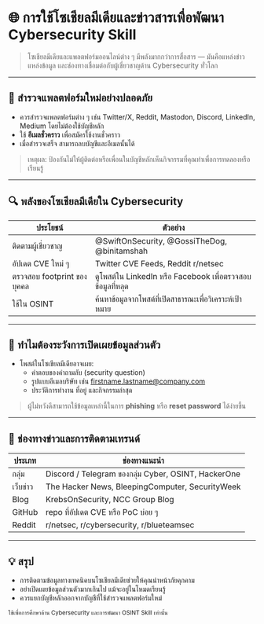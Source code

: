 # 🌐 การใช้โซเชียลมีเดียและข่าวสารเพื่อพัฒนา Cybersecurity Skill

> โซเชียลมีเดียและแพลตฟอร์มออนไลน์ต่าง ๆ มีพลังมากกว่าการสื่อสาร — มันคือแหล่งข่าว แหล่งข้อมูล และช่องทางเชื่อมต่อกับผู้เชี่ยวชาญด้าน Cybersecurity ทั่วโลก

---

## 📌 สำรวจแพลตฟอร์มใหม่อย่างปลอดภัย

- ควรสำรวจแพลตฟอร์มต่าง ๆ เช่น Twitter/X, Reddit, Mastodon, Discord, LinkedIn, Medium โดยไม่ต้องใช้บัญชีหลัก
- ใช้ **อีเมลชั่วคราว** เพื่อสมัครใช้งานชั่วคราว
- เมื่อสำรวจเสร็จ สามารถลบบัญชีและอีเมลนั้นได้

> เหตุผล: ป้องกันไม่ให้ผู้ติดต่อหรือเพื่อนในบัญชีหลักเห็นกิจกรรมที่คุณทำเพื่อการทดลองหรือเรียนรู้

---

## 🔍 พลังของโซเชียลมีเดียใน Cybersecurity

| ประโยชน์ | ตัวอย่าง |
|----------|----------|
| ติดตามผู้เชี่ยวชาญ | @SwiftOnSecurity, @GossiTheDog, @binitamshah |
| อัปเดต CVE ใหม่ ๆ | Twitter CVE Feeds, Reddit r/netsec |
| ตรวจสอบ footprint ของบุคคล | ดูโพสต์ใน LinkedIn หรือ Facebook เพื่อตรวจสอบข้อมูลที่หลุด |
| ใช้ใน OSINT | ค้นหาข้อมูลจากโพสต์ที่เปิดสาธารณะเพื่อวิเคราะห์เป้าหมาย |

---

## 🧠 ทำไมต้องระวังการเปิดเผยข้อมูลส่วนตัว

- โพสต์ในโซเชียลมีเดียอาจเผย:
  - คำตอบของคำถามลับ (security question)
  - รูปแบบอีเมลบริษัท เช่น firstname.lastname@company.com
  - ประวัติการทำงาน ที่อยู่ และกิจกรรมล่าสุด

> ผู้ไม่หวังดีสามารถใช้ข้อมูลเหล่านี้ในการ **phishing** หรือ **reset password** ได้ง่ายขึ้น

---

## 📰 ช่องทางข่าวและการติดตามเทรนด์

| ประเภท | ช่องทางแนะนำ |
|--------|----------------|
| กลุ่ม | Discord / Telegram ของกลุ่ม Cyber, OSINT, HackerOne |
| เว็บข่าว | The Hacker News, BleepingComputer, SecurityWeek |
| Blog | KrebsOnSecurity, NCC Group Blog |
| GitHub | repo ที่อัปเดต CVE หรือ PoC บ่อย ๆ |
| Reddit | r/netsec, r/cybersecurity, r/blueteamsec |

---

## 💡 สรุป

- การติดตามข้อมูลทางเทคนิคบนโซเชียลมีเดียช่วยให้คุณนำหน้าภัยคุกคาม
- อย่าเปิดเผยข้อมูลส่วนตัวมากเกินไป แม้จะอยู่ในโหมดเรียนรู้
- ควรแยกบัญชีหลักออกจากบัญชีที่ใช้สำรวจแพลตฟอร์มใหม่

<sub>ใช้เพื่อการศึกษาด้าน Cybersecurity และการพัฒนา OSINT Skill เท่านั้น</sub>
